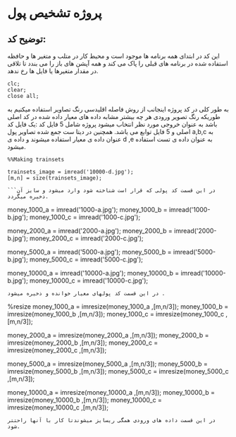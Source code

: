 # پروژه تشخیص پول 
## توضیح کد:
این کد در ابتدای همه برنامه ها موجود است و محیط کار در متلب  و متغیر ها و حافظه استفاده شده در برنامه های قبلی را پاک می کند و
همه آپشن های باز را می بندد تا تلاقی در مقدار متغیرها یا فایل ها رخ ندهد.
```
clc;
clear;
close all;
```
به طور کلی در کد پروژه اینجانب از روش فاصله اقلیدسی رنگ تصاویر استفاده میکنیم به طوریکه رنگ تصویر ورودی هر چه بیشتر مشابه داده های معیار داده شده در کد اصلی
باشد به عنوان خروجی مورد نظر انتخاب میشود پروژه شامل 5 فایل کد :یک فایل کد اصلی و 5 فایل توابع می یاشد. همچنین در دیتا ست جمع شده تصاویر پول  a,b,c  به عنوان 
داده ی معیار استفاده میشوند و  داده ی d ,e به عنوان داده ی تست استفاده میشود.

```
%%Making trainsets

trainsets_image = imread('10000-d.jpg');
[m,n] = size(trainsets_image);

```در این قسمت کد پولی که قرار است شناخته شود وارد میشود و سایز آن ذخیره میگردد. 
```
money_1000_a  = imread('1000-a.jpg');
money_1000_b  = imread('1000-b.jpg');
money_1000_c  = imread('1000-c.jpg');


money_2000_a  = imread('2000-a.jpg');
money_2000_b  = imread('2000-b.jpg');
money_2000_c  = imread('2000-c.jpg');

money_5000_a  = imread('5000-a.jpg');
money_5000_b  = imread('5000-b.jpg');
money_5000_c  = imread('5000-c.jpg');

money_10000_a  = imread('10000-a.jpg');
money_10000_b  = imread('10000-b.jpg');
money_10000_c  = imread('10000-c.jpg');
```
در این قسمت کد پولهای معیار خوانده و ذخیره میشود .
```
%resize
money_1000_a  = imresize(money_1000_a ,[m,n/3]);
money_1000_b  = imresize(money_1000_b ,[m,n/3]);
money_1000_c  = imresize(money_1000_c ,[m,n/3]);

money_2000_a  = imresize(money_2000_a ,[m,n/3]);
money_2000_b  = imresize(money_2000_b ,[m,n/3]);
money_2000_c  = imresize(money_2000_c ,[m,n/3]);

money_5000_a  = imresize(money_5000_a ,[m,n/3]);
money_5000_b  = imresize(money_5000_b ,[m,n/3]);
money_5000_c  = imresize(money_5000_c ,[m,n/3]);

money_10000_a  = imresize(money_10000_a ,[m,n/3]);
money_10000_b  = imresize(money_10000_b ,[m,n/3]);
money_10000_c  = imresize(money_10000_c ,[m,n/3]);


```
در این قسمت داده های ورودی همگی ریسایز میشوندتا کار با آنها راحتتر شود.
